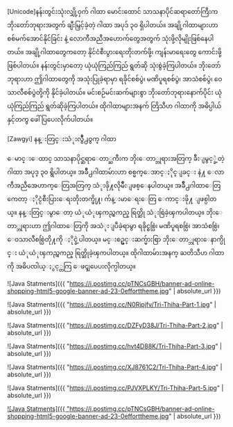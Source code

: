 [Unicode]နန်းတွင်းသုံးလျှို့ဝှက် ဂါထာ
မောင်းထောင် သာသနာပိုင်ဆရာတော်ကြီးက ဘိုးတော်ဘုရားအတွက် ချီးမြှင့်ခဲ့တဲ့ ဂါထာ အပုဒ် ၃၀ ရှိပါတယ်။ အချို့ဂါထာများဟာ စစ်မက်အောင်နိုင်ခြင်း နဲ့    လောကီအညီအဟောက်တွေအတွက် သုံးဖို့လိုမျိုးဖြစ်နေပါတယ်။ အချို့ဂါထာတွေကတော့ နိုင်ငံစီးပွားရေးတိုးတက်ဖို့၊ ကျန်းမာရေးတွေ ကောင်းဖို့ ဖြစ်ပါတယ်။ နန်းတွင်းမှာတော့ ယုံယုံကြည်ကြည် ရွတ်ဆို သုံးစွဲခဲ့ကြပါတယ်။ ဘိုးတော်ဘုရားဟာ ဤဂါထာတွေကို အသုံးပြုခဲ့ရာမှာ ရခိုင်စစ်ပွဲ၊ မဏိပူရစစ်ပွဲ၊ အာသံစစ်ပွဲ၊ ဝေသာလီစစ်ပွဲတို့ကို နိုင်ခဲ့ပါတယ်။
မင်းစဉ်မင်းဆက်များစွာ ဘိုးတော်ဘုရားနောက်ပိုင်း ယုံယုံကြည်ကြည် ရွတ်ဆိုခဲ့ကြပါတယ်။ ထိုဂါထာများအနက် တြိသီဟ ဂါထာကို အဓိပ္ပါယ်နှင့်တကွ ဖေါ်ပြပေးလိုက်ပါတယ်။

[Zawgyi] နန္းတြင္းသံုးလွ်ဳိ႕ဝွက္ ဂါထာ

ေမာင္းေထာင္ သာသနာပိုင္ဆရာေတာ္ႀကီးက ဘိုးေတာ္ဘုရားအတြက္ ခ်ီးျမွင့္ခဲ့တဲ့ ဂါထာ အပုဒ္ ၃၀ ရွိပါတယ္။ အခ်ဳိ႕ဂါထာမ်ားဟာ စစ္မက္ေအာင္ႏိုင္ျခင္း နဲ႔    ေလာကီအညီအေဟာက္ေတြအတြက္ သံုးဖို႔လိုမ်ဳိးျဖစ္ေနပါတယ္။ အခ်ဳိ႕ဂါထာေတြကေတာ့ ႏိုင္ငံစီးပြားေရးတိုးတက္ဖို႔၊ က်န္းမာေရးေတြ ေကာင္းဖို႔ ျဖစ္ပါတယ္။ နန္းတြင္းမွာေတာ့ ယံုယံုၾကည္ၾကည္ ရြတ္ဆို သံုးစြဲခဲ့ၾကပါတယ္။ ဘိုးေတာ္ဘုရားဟာ ဤဂါထာေတြကို အသံုးျပဳခဲ့ရာမွာ ရခိုင္စစ္ပြဲ၊ မဏိပူရစစ္ပြဲ၊ အာသံစစ္ပြဲ၊ ေဝသာလီစစ္ပြဲတို႔ကို ႏိုင္ခဲ့ပါတယ္။
မင္းစဥ္မင္းဆက္မ်ားစြာ ဘိုးေတာ္ဘုရားေနာက္ပိုင္း ယံုယံုၾကည္ၾကည္ ရြတ္ဆိုခဲ့ၾကပါတယ္။ ထိုဂါထာမ်ားအနက္ ႀတိသီဟ ဂါထာကို အဓိပၸါယ္ႏွင့္တကြ ေဖၚျပေပးလိုက္ပါတယ္။ 

![Java Statments]({{ "https://i.postimg.cc/pTNCsGBH/banner-ad-online-shopping-html5-google-banner-ad-23-0efforttheme.jpg" | absolute_url }})

![Java Statments]({{ "https://i.postimg.cc/N0Rjpjfv/Tri-Thiha-Part-1.jpg" | absolute_url }})

![Java Statments]({{ "https://i.postimg.cc/DZFyD38J/Tri-Thiha-Part-2.jpg" | absolute_url }})

![Java Statments]({{ "https://i.postimg.cc/hvt4D88K/Tri-Thiha-Part-3.jpg" | absolute_url }})

![Java Statments]({{ "https://i.postimg.cc/XJ8761C2/Tri-Thiha-Part-4.jpg" | absolute_url }})

![Java Statments]({{ "https://i.postimg.cc/PJVXPLKY/Tri-Thiha-Part-5.jpg" | absolute_url }})


<a href="https://"> ![Java Statments]({{ "https://i.postimg.cc/pTNCsGBH/banner-ad-online-shopping-html5-google-banner-ad-23-0efforttheme.jpg" | absolute_url }}) </a>
